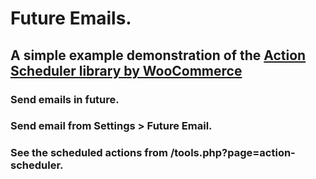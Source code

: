 # Future Emails. #

## A simple example demonstration of the [Action Scheduler library by WooCommerce](https://github.com/woocommerce/action-scheduler)

### Send emails in future.

### Send email from Settings > Future Email.

### See the scheduled actions from /tools.php?page=action-scheduler.